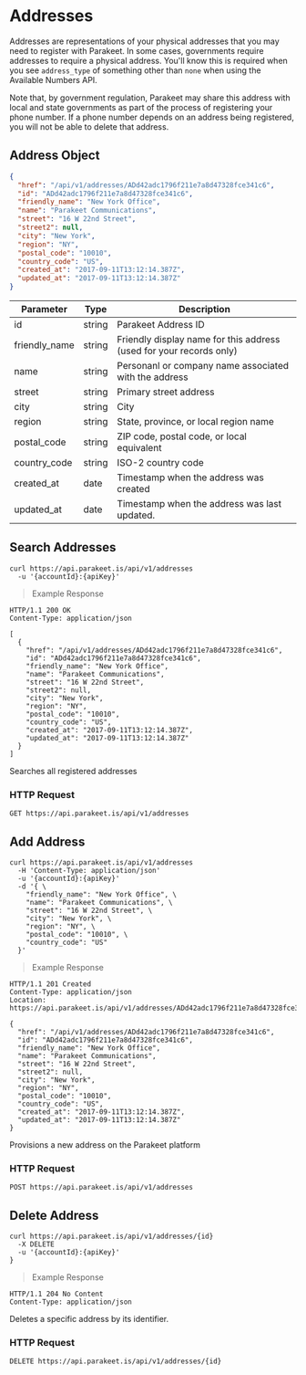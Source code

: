 # Addresses

Addresses are representations of your physical addresses that you may need to register with Parakeet. In some cases, governments require addresses to require a physical address. You'll know this is required when you see `address_type` of something other than `none` when using the Available Numbers API.

Note that, by government regulation, Parakeet may share this address with local and state governments as part of the process of registering your phone number. If a phone number depends on an address being registered, you will not be able to delete that address.

## Address Object

```json
{
  "href": "/api/v1/addresses/ADd42adc1796f211e7a8d47328fce341c6",
  "id": "ADd42adc1796f211e7a8d47328fce341c6",
  "friendly_name": "New York Office",
  "name": "Parakeet Communications",
  "street": "16 W 22nd Street",
  "street2": null,
  "city": "New York",
  "region": "NY",
  "postal_code": "10010",
  "country_code": "US",
  "created_at": "2017-09-11T13:12:14.387Z",
  "updated_at": "2017-09-11T13:12:14.387Z"
}
```

Parameter | Type | Description
--------- | ------- | -----------
id | string | Parakeet Address ID
friendly_name | string | Friendly display name for this address (used for your records only)
name | string | Personanl or company name associated with the address
street | string | Primary street address
city | string | City
region | string | State, province, or local region name
postal_code | string | ZIP code, postal code, or local equivalent
country_code | string | ISO-2 country code
created_at | date | Timestamp when the address was created
updated_at | date | Timestamp when the address was last updated.

## Search Addresses

```shell
curl https://api.parakeet.is/api/v1/addresses
  -u '{accountId}:{apiKey}'
```

> Example Response

```http
HTTP/1.1 200 OK
Content-Type: application/json

[
  {
    "href": "/api/v1/addresses/ADd42adc1796f211e7a8d47328fce341c6",
    "id": "ADd42adc1796f211e7a8d47328fce341c6",
    "friendly_name": "New York Office",
    "name": "Parakeet Communications",
    "street": "16 W 22nd Street",
    "street2": null,
    "city": "New York",
    "region": "NY",
    "postal_code": "10010",
    "country_code": "US",
    "created_at": "2017-09-11T13:12:14.387Z",
    "updated_at": "2017-09-11T13:12:14.387Z"
  }
]
```

Searches all registered addresses

### HTTP Request

`GET https://api.parakeet.is/api/v1/addresses`

## Add Address

```shell
curl https://api.parakeet.is/api/v1/addresses
  -H 'Content-Type: application/json'
  -u '{accountId}:{apiKey}'
  -d '{ \
    "friendly_name": "New York Office", \
    "name": "Parakeet Communications", \
    "street": "16 W 22nd Street", \
    "city": "New York", \
    "region": "NY", \
    "postal_code": "10010", \
    "country_code": "US"
  }'
```

> Example Response

```http
HTTP/1.1 201 Created
Content-Type: application/json
Location: https://api.parakeet.is/api/v1/addresses/ADd42adc1796f211e7a8d47328fce341c6

{
  "href": "/api/v1/addresses/ADd42adc1796f211e7a8d47328fce341c6",
  "id": "ADd42adc1796f211e7a8d47328fce341c6",
  "friendly_name": "New York Office",
  "name": "Parakeet Communications",
  "street": "16 W 22nd Street",
  "street2": null,
  "city": "New York",
  "region": "NY",
  "postal_code": "10010",
  "country_code": "US",
  "created_at": "2017-09-11T13:12:14.387Z",
  "updated_at": "2017-09-11T13:12:14.387Z"
}
```

Provisions a new address on the Parakeet platform

### HTTP Request

`POST https://api.parakeet.is/api/v1/addresses`

## Delete Address

```shell
curl https://api.parakeet.is/api/v1/addresses/{id}
  -X DELETE
  -u '{accountId}:{apiKey}'
}
```

> Example Response

```http
HTTP/1.1 204 No Content
Content-Type: application/json
```

Deletes a specific address by its identifier.

### HTTP Request

`DELETE https://api.parakeet.is/api/v1/addresses/{id}`